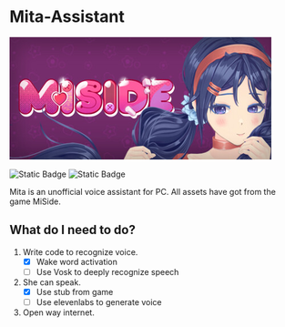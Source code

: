 
# Mita-Assistant
[![Banner](./src/assets/pictures/header.jpg)](https://store.steampowered.com/app/2527500/MiSide/)

![Static Badge](https://img.shields.io/badge/python-3.13.1-blue?style=for-the-badge&logo=python&logoColor=white)
![Static Badge](https://img.shields.io/badge/chatGPT-green?style=for-the-badge&logo=openai&logoColor=white)

Mita is an unofficial voice assistant for PC. All assets have got from
the game MiSide.

## What do I need to do?

1. Write code to recognize voice.
    - [x] Wake word activation
    - [ ] Use Vosk to deeply recognize speech
2. She can speak.
    - [x] Use stub from game
    - [ ] Use elevenlabs to generate voice
3. Open way internet.
